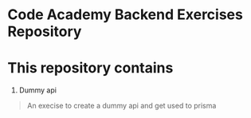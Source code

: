 # Code Academy Backend Exercises Repository

# This repository contains
1. Dummy api
> An execise to create a dummy api and get used to prisma